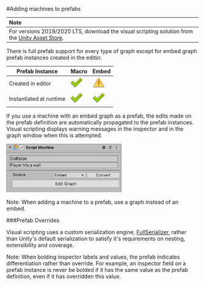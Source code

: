#Adding machines to prefabs

| **Note**                                                     |
| :----------------------------------------------------------- |
| For versions 2019/2020 LTS, download the visual scripting solution from the [Unity Asset Store](https://assetstore.unity.com/packages/tools/visual-bolt-163802). |

There is full prefab support for every type of graph except for embed graph prefab instances created in the editor.

| Prefab Instance| Macro| Embed|
|---|---|---|
| Created in editor|![](images/bolt-tick.png)|![](images/bolt-error.png)|
| Instantiated at runtime |![](images/bolt-tick.png)| ![](images/bolt-tick.png)|

If you use a machine with an embed graph as a prefab, the edits made on the prefab definition are  automatically propagated to the prefab instances. Visual scripting displays warning messages in the inspector and in the graph window when this is attempted.

![](images/VS_ScriptMachineEmbed.png)

Note: When adding a machine to a prefab, use a graph instead of an embed.

###Prefab Overrides

Visual scripting uses a custom serialization engine, [FullSerializer](https://github.com/jacobdufault/fullserializer), rather than Unity's default serialization to satisfy it's requirements on nesting, extensibility and coverage.

Note: When bolding inspector labels and values, the prefab indicates differentiation rather than override. For example, an inspector field on a prefab instance is never be bolded if it has the same value as the prefab definition, even if it has overridden this value.

